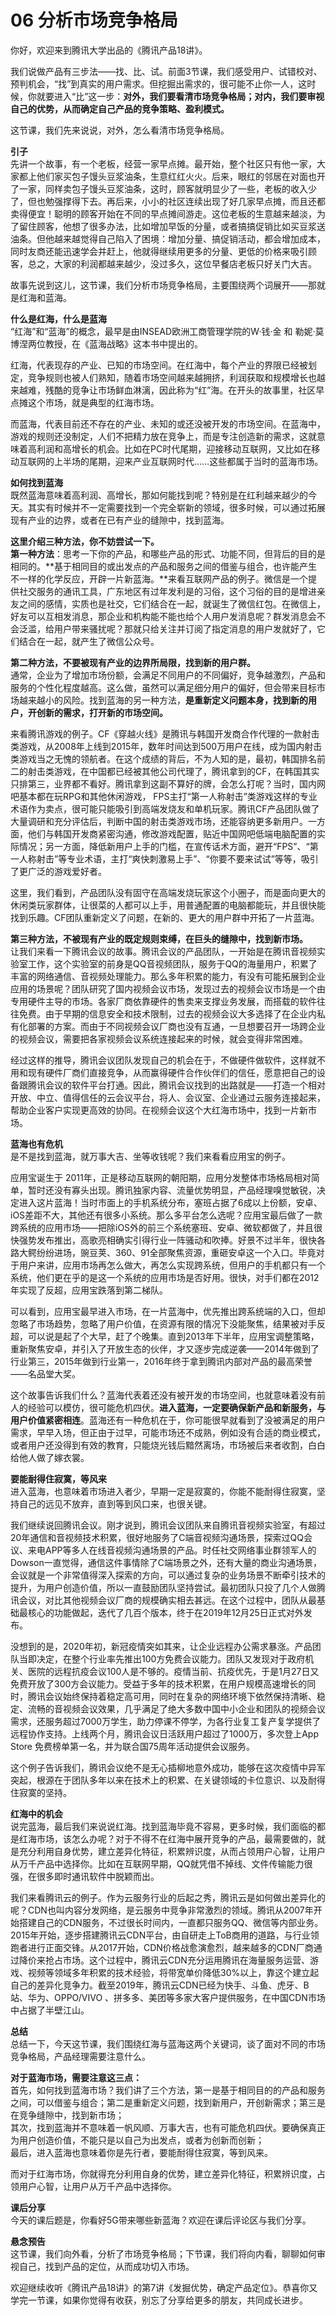# 06 分析市场竞争格局

你好，欢迎来到腾讯大学出品的《腾讯产品18讲》。

我们说做产品有三步法——找、比、试。前面3节课，我们感受用户、试错校对、预判机会，“找”到真实的用户需求。但挖掘出需求的，很可能不止你一人，这时候，你就要进入“比”这一步：**对外，我们要看清市场竞争格局；对内，我们要审视自己的优势，从而确定自己产品的竞争策略、盈利模式。**

这节课，我们先来说说，对外，怎么看清市场竞争格局。

**引子**<br/>先讲一个故事，有一个老板，经营一家早点摊。最开始，整个社区只有他一家，大家都上他们家买包子馒头豆浆油条，生意红红火火。后来，眼红的邻居在对面也开了一家，同样卖包子馒头豆浆油条，这时，顾客就明显少了一些，老板的收入少了，但也勉强撑得下去。再后来，小小的社区连续出现了好几家早点摊，而且还都卖得便宜！聪明的顾客开始在不同的早点摊间游走。这位老板的生意越来越淡，为了留住顾客，他想了很多办法，比如增加早饭的分量，或者搞搞促销比如买豆浆送油条。但他越来越觉得自己陷入了困境：增加分量、搞促销活动，都会增加成本，同时友商还能迅速学会并赶上，他就得继续用更多的分量、更低的价格来吸引顾客，总之，大家的利润都越来越少，没过多久，这位早餐店老板只好关门大吉。

故事先说到这儿，这节课，我们分析市场竞争格局，主要围绕两个词展开——那就是红海和蓝海。

**什么是红海，什么是蓝海**<br/>“红海”和“蓝海”的概念，最早是由INSEAD欧洲工商管理学院的W·钱·金 和 勒妮·莫博涅两位教授，在《蓝海战略》这本书中提出的。

红海，代表现存的产业、已知的市场空间。在红海中，每个产业的界限已经被划定，竞争规则也被人们熟知，随着市场空间越来越拥挤，利润获取和规模增长也越来越难，残酷的竞争让市场鲜血淋漓，因此称为“红”海。在开头的故事里，社区早点摊这个市场，就是典型的红海市场。

而蓝海，代表目前还不存在的产业、未知的或还没被开发的市场空间。在蓝海中，游戏的规则还没制定，人们不把精力放在竞争上，而是专注创造新的需求，这就意味着高利润和高增长的机会。比如在PC时代尾期，迎接移动互联网，又比如在移动互联网的上半场的尾期，迎来产业互联网时代……这些都属于当时的蓝海市场。

**如何找到蓝海**<br/>既然蓝海意味着高利润、高增长，那如何能找到呢？特别是在红利越来越少的今天。其实有时候并不一定需要找到一个完全崭新的领域，很多时候，可以通过拓展现有产业的边界，或者在已有产业的缝隙中，找到蓝海。

**这里介绍三种方法，你不妨尝试一下。**<br/>**第一种方法**：思考一下你的产品，和哪些产品的形式、功能不同，但背后的目的是相同的。**基于相同目的或出发点的产品和服务之间的借鉴与组合，也许能产生不一样的化学反应，开辟一片新蓝海。**来看互联网产品的例子。微信是一个提供社交服务的通讯工具，广东地区有过年发利是的习俗，这个习俗的目的是增进亲友之间的感情，实质也是社交，它们结合在一起，就诞生了微信红包。在微信上，好友可以互相发消息，那企业和机构能不能也给个人用户发消息呢？群发消息会不会泛滥，给用户带来骚扰呢？那就只给关注并订阅了指定消息的用户发就好了，它们结合在一起，就产生了微信公众号。

**第二种方法，不要被现有产业的边界所局限，找到新的用户群。**<br/>通常，企业为了增加市场份额，会满足不同用户的不同偏好，竞争越激烈，产品和服务的个性化程度越高。这么做，虽然可以满足细分用户的偏好，但会带来目标市场越来越小的风险。找到蓝海的另一种方法，**是重新定义问题本身，找到新的用户，开创新的需求，打开新的市场空间。**

来看腾讯游戏的例子。CF《穿越火线》是腾讯与韩国开发商合作代理的一款射击类游戏，从2008年上线到2015年，数年时间达到500万用户在线，成为国内射击类游戏当之无愧的领航者。在这个成绩的背后，不为人知的是，最初，韩国排名前二的射击类游戏，在中国都已经被其他公司代理了，腾讯拿到的CF，在韩国其实只排第三，业界都不看好。腾讯拿到这副不算好的牌，会怎么打呢？当时，国内网吧基本都在玩RPG和其他休闲游戏， FPS主打“第一人称射击”类游戏这样的专业术语作为卖点，很可能只能吸引到高端发烧友和单机玩家。腾讯CF产品团队做了大量调研和充分评估后，判断中国的射击类游戏市场，还能容纳更多新用户。一方面，他们与韩国开发商紧密沟通，修改游戏配置，贴近中国网吧低端电脑配置的实际情况；另一方面，降低新用户上手的门槛，在宣传话术方面，避开“FPS”、“第一人称射击”等专业术语，主打“爽快刺激易上手”、“你要不要来试试”等等，吸引了更广泛的游戏爱好者。

这里，我们看到，产品团队没有固守在高端发烧玩家这个小圈子，而是面向更大的休闲类玩家群体，让很菜的人都可以上手，用普通配置的电脑都能玩，并且很快能找到乐趣。CF团队重新定义了问题，在新的、更大的用户群中开拓了一片蓝海。

**第三种方法，不被现有产业的既定规则束缚，在巨头的缝隙中，找到新市场。**<br/>让我们来看一下腾讯会议的故事。腾讯会议的产品团队，一开始是在腾讯音视频实验室工作，这个实验室的前身是QQ音视频团队，服务于QQ的海量用户，积累了丰富的网络通信、音视频处理能力。那么多年积累的能力，有没有可能拓展到企业应用的场景呢？团队研究了国内视频会议市场，发现过去的视频会议市场是一个由专用硬件主导的市场。各家厂商依靠硬件的售卖来支撑业务发展，而搭载的软件往往免费。由于早期的信息安全和技术限制，过去的视频会议大多选择了在企业内私有化部署的方案。而由于不同视频会议厂商也没有互通，一旦想要召开一场跨企业的视频会议，需要把各家视频会议系统连接起来的时候，就会变得非常困难。

经过这样的推导，腾讯会议团队发现自己的机会在于，不做硬件做软件，这样就不用和现有硬件厂商们直接竞争，从而赢得硬件合作伙伴们的信任，愿意把自己的设备跟腾讯会议的软件平台打通。因此，腾讯会议找到的出路就是——打造一个相对开放、中立、值得信任的云会议平台，将人、会议室、企业通过云服务连接起来，帮助企业客户实现更高效的协同。在视频会议这个大红海市场中，找到一片新市场。

**蓝海也有危机**<br/>是不是找到蓝海，就万事大吉、坐等收钱呢？我们来看看应用宝的例子。

应用宝诞生于 2011年，正是移动互联网的朝阳期，应用分发整体市场格局相对简单，暂时还没有寡头出现。腾讯独家内容、流量优势明显，产品经理嗅觉敏锐，决定进入这片蓝海！当时市面上的手机系统分布，塞班占据了6成以上份额，安卓、iOS差距不大，其他还有很多小系统。那么多平台怎么选呢？应用宝最后做了一款跨系统的应用市场——把除iOS外的前三个系统塞班、安卓、微软都做了，并且很快强势发布推出，高歌亮相确实引得行业一阵骚动和吹捧。好景不过半年，很快各路大鳄纷纷进场，豌豆荚、360、91全部聚焦资源，重砸安卓这一个入口。毕竟对于用户来讲，应用市场再怎么做大，再怎么实现跨系统，但用户的手机都只有一个系统，他们更在乎的是这一个系统的应用市场是否好用。很快，对手们都在2012年实现了反超，应用宝跌落到第二梯队。

可以看到，应用宝最早进入市场，在一片蓝海中，优先推出跨系统端的入口，但却忽略了市场趋势，忽略了用户价值，在资源有限的情况下没能聚焦，结果被对手反超，可以说是起了个大早，赶了个晚集。直到2013年下半年，应用宝调整策略，重新聚焦安卓，并引入了开放生态的伙伴，才又逐步完成逆袭——2014年做到了行业第三，2015年做到行业第一，2016年终于拿到腾讯内部对产品的最高荣誉——名品堂大奖。

这个故事告诉我们什么？蓝海代表着还没有被开发的市场空间，也就意味着没有前人的经验可以模仿，很可能危机四伏。**进入蓝海，一定要确保新产品和新服务，与用户价值紧密相连**。蓝海还有一种危机在于，你可能很早就看到了没被满足的用户需求，早早入场，但正由于过早，可能市场还不成熟，例如没有合适的商业模式，或者用户还没得到有效的教育，只能烧光钱后黯然离场，市场被后来者收割，白白给他人做了嫁衣裳。

**要能耐得住寂寞，等风来**<br/>进入蓝海，也意味着市场进入者少，早期一定是寂寞的，你能不能耐得住寂寞，坚持自己的远见不放弃，直到等到风口来，也很关键。

我们继续说回腾讯会议。刚才说到，腾讯会议团队来自腾讯音视频实验室，有超过20年通信和音视频技术积累，很好地服务了C端音视频沟通场景，探索过QQ会议、来电APP等多人在线音视频沟通场景的产品。时任社交网络事业群领军人的Dowson一直觉得，通信这件事情除了C端场景之外，还有大量的商业沟通场景，会议就是一个非常值得深入探索的方向，可以通过复杂的业务场景不断牵引技术的提升，为用户创造价值，所以一直鼓励团队坚持尝试。最初团队只投了几个人做腾讯会议，对比其他视频会议厂商的规模确实相去甚远。在这个过程中，团队从最基础最核心的功能做起，迭代了几百个版本，终于在2019年12月25日正式对外发布。

没想到的是，2020年初，新冠疫情突如其来，让企业远程办公需求暴涨。产品团队当即决定，在整个行业率先推出100方免费会议能力。团队又发现对于政府机关、医院的远程抗疫会议100人是不够的。疫情当前、抗疫优先，于是1月27日又免费开放了300方会议能力。受益于多年的技术积累，在用户规模高速增长的同时，腾讯会议始终保持着稳定高可用，同时在复杂的网络环境下依然保持清晰、稳定、流畅的音视频会议效果，几乎满足了绝大多数中国中小企业和团队的视频会议需求，还服务超过7000万学生，助力停课不停学，为各行业复工复产复学提供了远程协作支持。上线两个月，腾讯会议日活跃用户超过了1000万，多次登上App Store 免费榜单第一名，并为联合国75周年活动提供会议服务。

这个例子告诉我们，腾讯会议绝不是无心插柳地意外成功，能够在这次疫情中异军突起，根源在于团队多年以来在技术上的积累、在关键领域的卡位意识、以及耐得住寂寞的坚持。

**红海中的机会**<br/>说完蓝海，最后我们来说说红海。找到蓝海毕竟不容易，更多时候，我们面临的都是红海市场，该怎么办呢？对于不得不在红海中展开竞争的产品，最需要做的，就是充分利用自身优势，建立差异化特征，积累辨识度，从而占领用户心智，让用户从万千产品中选择你。比如在互联网早期，QQ就凭借不掉线、文件传输能力很强，在很多即时通讯软件中脱颖而出。

我们来看腾讯云的例子。作为云服务行业的后起之秀，腾讯云是如何做出差异化的呢？CDN也叫内容分发网络，是云服务中竞争非常激烈的领域。腾讯从2007年开始搭建自己的CDN服务，不过很长时间内，一直都只服务QQ、微信等内部业务。2015年开始，逐步搭建腾讯云CDN平台，由自研走上ToB商用的道路，与行业领跑者进行正面交锋。从2017开始，CDN价格战愈演愈烈，越来越多的CDN厂商通过降价来抢占市场。这个过程中，腾讯云CDN充分运用腾讯在海量服务运营、游戏、视频等领域多年积累的技术经验，将带宽单价降低30%以上，靠这个建立起自己的差异化竞争力。截至2019年，腾讯云CDN已经为快手、斗鱼、虎牙、B站、华为、OPPO/VIVO 、拼多多、美团等多家大客户提供服务，在中国CDN市场中占据了半壁江山。

**总结**<br/>总结一下，今天这节课，我们围绕红海与蓝海这两个关键词，谈了面对不同的市场竞争格局，产品经理需要注意什么。

**对于蓝海市场，需要注意这三点：**<br/>	首先，如何找到蓝海市场？我们讲了三个方法，第一是基于相同目的的产品和服务之间，可以借鉴与组合；第二是重新定义问题，找到新用户，开创新需求；第三是在竞争缝隙中，找到新市场；<br/>	其次，找到蓝海并不意味着一帆风顺、万事大吉，也有可能危机四伏。要确保真正为用户创造价值，不能只是以自己为出发点，或者为创新而创新；<br/>	最后，进入蓝海也意味着你是先行者，要能耐得住寂寞，等到风来。

而对于红海市场，你就得充分利用自身的优势，建立差异化特征，积累辨识度，占领用户心智，让用户从万千产品中选择你。

**课后分享**<br/>今天的课后题是，你看好5G带来哪些新蓝海？欢迎在课后评论区与我们分享。

**悬念预告**<br/>这节课，我们向外看，分析了市场竞争格局；下节课，我们将向内看，聊聊如何审视自己，找到产品的定位，从而成功切入市场。

欢迎继续收听《腾讯产品18讲》的第7讲《发掘优势，确定产品定位》。恭喜你又学完一节课，如果你觉得有收获，别忘了分享给更多的朋友，共同成长进步。
